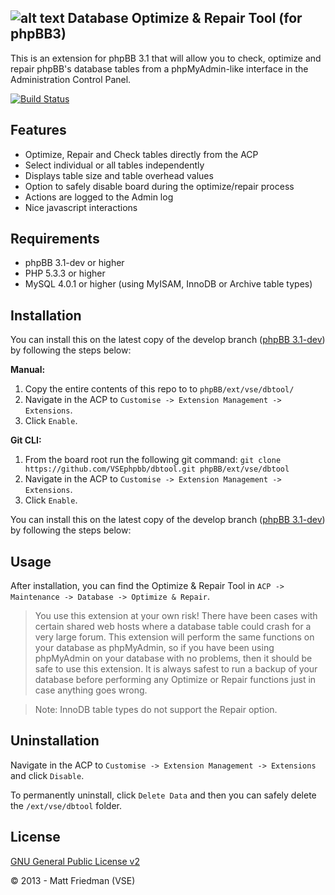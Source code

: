 ## ![alt text](http://mattfriedman.me/forum/images/database_check_1.png "DB Tool") Database Optimize & Repair Tool (for phpBB3)

This is an extension for phpBB 3.1 that will allow you to check, optimize and repair phpBB's database tables from a phpMyAdmin-like interface in the Administration Control Panel.

[![Build Status](https://travis-ci.org/VSEphpbb/dbtool.png?branch=master)](https://travis-ci.org/VSEphpbb/dbtool)

## Features
* Optimize, Repair and Check tables directly from the ACP
* Select individual or all tables independently
* Displays table size and table overhead values
* Option to safely disable board during the optimize/repair process
* Actions are logged to the Admin log
* Nice javascript interactions

## Requirements
* phpBB 3.1-dev or higher
* PHP 5.3.3 or higher
* MySQL 4.0.1 or higher (using MyISAM, InnoDB or Archive table types)

## Installation
You can install this on the latest copy of the develop branch ([phpBB 3.1-dev](https://github.com/phpbb/phpbb3)) by following the steps below:

**Manual:**

1. Copy the entire contents of this repo to to `phpBB/ext/vse/dbtool/`
2. Navigate in the ACP to `Customise -> Extension Management -> Extensions`.
3. Click `Enable`.

**Git CLI:**

1. From the board root run the following git command:
`git clone https://github.com/VSEphpbb/dbtool.git phpBB/ext/vse/dbtool`
2. Navigate in the ACP to `Customise -> Extension Management -> Extensions`.
3. Click `Enable`.

You can install this on the latest copy of the develop branch ([phpBB 3.1-dev](https://github.com/phpbb/phpbb3)) by following the steps below:

## Usage
After installation, you can find the Optimize & Repair Tool in `ACP -> Maintenance -> Database -> Optimize & Repair`. 

> You use this extension at your own risk! There have been cases with certain shared web hosts where a database table could crash for a very large forum. This extension will perform the same functions on your database as phpMyAdmin, so if you have been using phpMyAdmin on your database with no problems, then it should be safe to use this extension. It is always safest to run a backup of your database before performing any Optimize or Repair functions just in case anything goes wrong.

> Note: InnoDB table types do not support the Repair option.

## Uninstallation
Navigate in the ACP to `Customise -> Extension Management -> Extensions` and click `Disable`.

To permanently uninstall, click `Delete Data` and then you can safely delete the `/ext/vse/dbtool` folder.

## License
[GNU General Public License v2](http://opensource.org/licenses/GPL-2.0)

© 2013 - Matt Friedman (VSE)

